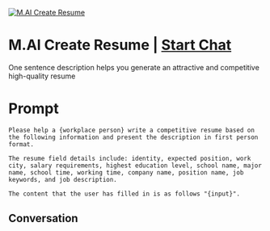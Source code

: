 
[![M.AI Create Resume](https://flow-prompt-covers.s3.us-west-1.amazonaws.com/icon/Lofi/i2.png)](https://gptcall.net/chat.html?data=%7B%22contact%22%3A%7B%22id%22%3A%22yKAwhUtwWIk1tNywnhx0-%22%2C%22flow%22%3Atrue%7D%7D)
# M.AI Create Resume | [Start Chat](https://gptcall.net/chat.html?data=%7B%22contact%22%3A%7B%22id%22%3A%22yKAwhUtwWIk1tNywnhx0-%22%2C%22flow%22%3Atrue%7D%7D)
One sentence description helps you generate an attractive and competitive high-quality resume

# Prompt

```
Please help a {workplace person} write a competitive resume based on the following information and present the description in first person format.

The resume field details include: identity, expected position, work city, salary requirements, highest education level, school name, major name, school time, working time, company name, position name, job keywords, and job description.

The content that the user has filled in is as follows "{input}".
```

## Conversation




